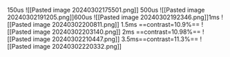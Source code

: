 150us
![[Pasted image 20240302175501.png]]
500us
![[Pasted image 20240302191205.png]]600us
![[Pasted image 20240302192346.png]]1ms
![[Pasted image 20240302200811.png]]
1.5ms ==contrast=10.9%==
![[Pasted image 20240302203140.png]]
2ms ==contrast=10.98%==
![[Pasted image 20240302210447.png]]
3.5ms==contrast=11.3%== 
![[Pasted image 20240302220332.png]]
